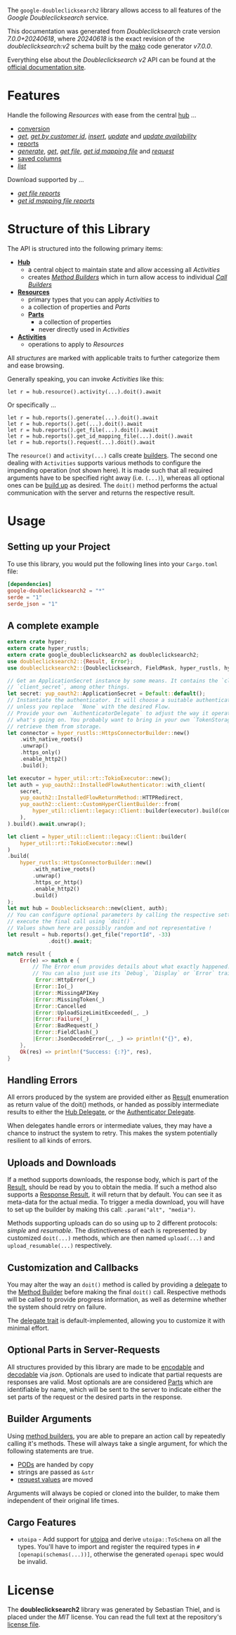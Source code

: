 <!---
DO NOT EDIT !
This file was generated automatically from 'src/generator/templates/api/README.md.mako'
DO NOT EDIT !
-->
The `google-doubleclicksearch2` library allows access to all features of the *Google Doubleclicksearch* service.

This documentation was generated from *Doubleclicksearch* crate version *7.0.0+20240618*, where *20240618* is the exact revision of the *doubleclicksearch:v2* schema built by the [mako](http://www.makotemplates.org/) code generator *v7.0.0*.

Everything else about the *Doubleclicksearch* *v2* API can be found at the
[official documentation site](https://developers.google.com/search-ads).
# Features

Handle the following *Resources* with ease from the central [hub](https://docs.rs/google-doubleclicksearch2/7.0.0+20240618/google_doubleclicksearch2/Doubleclicksearch) ...

* [conversion](https://docs.rs/google-doubleclicksearch2/7.0.0+20240618/google_doubleclicksearch2/api::Conversion)
 * [*get*](https://docs.rs/google-doubleclicksearch2/7.0.0+20240618/google_doubleclicksearch2/api::ConversionGetCall), [*get by customer id*](https://docs.rs/google-doubleclicksearch2/7.0.0+20240618/google_doubleclicksearch2/api::ConversionGetByCustomerIdCall), [*insert*](https://docs.rs/google-doubleclicksearch2/7.0.0+20240618/google_doubleclicksearch2/api::ConversionInsertCall), [*update*](https://docs.rs/google-doubleclicksearch2/7.0.0+20240618/google_doubleclicksearch2/api::ConversionUpdateCall) and [*update availability*](https://docs.rs/google-doubleclicksearch2/7.0.0+20240618/google_doubleclicksearch2/api::ConversionUpdateAvailabilityCall)
* [reports](https://docs.rs/google-doubleclicksearch2/7.0.0+20240618/google_doubleclicksearch2/api::Report)
 * [*generate*](https://docs.rs/google-doubleclicksearch2/7.0.0+20240618/google_doubleclicksearch2/api::ReportGenerateCall), [*get*](https://docs.rs/google-doubleclicksearch2/7.0.0+20240618/google_doubleclicksearch2/api::ReportGetCall), [*get file*](https://docs.rs/google-doubleclicksearch2/7.0.0+20240618/google_doubleclicksearch2/api::ReportGetFileCall), [*get id mapping file*](https://docs.rs/google-doubleclicksearch2/7.0.0+20240618/google_doubleclicksearch2/api::ReportGetIdMappingFileCall) and [*request*](https://docs.rs/google-doubleclicksearch2/7.0.0+20240618/google_doubleclicksearch2/api::ReportRequestCall)
* [saved columns](https://docs.rs/google-doubleclicksearch2/7.0.0+20240618/google_doubleclicksearch2/api::SavedColumn)
 * [*list*](https://docs.rs/google-doubleclicksearch2/7.0.0+20240618/google_doubleclicksearch2/api::SavedColumnListCall)


Download supported by ...

* [*get file reports*](https://docs.rs/google-doubleclicksearch2/7.0.0+20240618/google_doubleclicksearch2/api::ReportGetFileCall)
* [*get id mapping file reports*](https://docs.rs/google-doubleclicksearch2/7.0.0+20240618/google_doubleclicksearch2/api::ReportGetIdMappingFileCall)



# Structure of this Library

The API is structured into the following primary items:

* **[Hub](https://docs.rs/google-doubleclicksearch2/7.0.0+20240618/google_doubleclicksearch2/Doubleclicksearch)**
    * a central object to maintain state and allow accessing all *Activities*
    * creates [*Method Builders*](https://docs.rs/google-doubleclicksearch2/7.0.0+20240618/google_doubleclicksearch2/common::MethodsBuilder) which in turn
      allow access to individual [*Call Builders*](https://docs.rs/google-doubleclicksearch2/7.0.0+20240618/google_doubleclicksearch2/common::CallBuilder)
* **[Resources](https://docs.rs/google-doubleclicksearch2/7.0.0+20240618/google_doubleclicksearch2/common::Resource)**
    * primary types that you can apply *Activities* to
    * a collection of properties and *Parts*
    * **[Parts](https://docs.rs/google-doubleclicksearch2/7.0.0+20240618/google_doubleclicksearch2/common::Part)**
        * a collection of properties
        * never directly used in *Activities*
* **[Activities](https://docs.rs/google-doubleclicksearch2/7.0.0+20240618/google_doubleclicksearch2/common::CallBuilder)**
    * operations to apply to *Resources*

All *structures* are marked with applicable traits to further categorize them and ease browsing.

Generally speaking, you can invoke *Activities* like this:

```Rust,ignore
let r = hub.resource().activity(...).doit().await
```

Or specifically ...

```ignore
let r = hub.reports().generate(...).doit().await
let r = hub.reports().get(...).doit().await
let r = hub.reports().get_file(...).doit().await
let r = hub.reports().get_id_mapping_file(...).doit().await
let r = hub.reports().request(...).doit().await
```

The `resource()` and `activity(...)` calls create [builders][builder-pattern]. The second one dealing with `Activities`
supports various methods to configure the impending operation (not shown here). It is made such that all required arguments have to be
specified right away (i.e. `(...)`), whereas all optional ones can be [build up][builder-pattern] as desired.
The `doit()` method performs the actual communication with the server and returns the respective result.

# Usage

## Setting up your Project

To use this library, you would put the following lines into your `Cargo.toml` file:

```toml
[dependencies]
google-doubleclicksearch2 = "*"
serde = "1"
serde_json = "1"
```

## A complete example

```Rust
extern crate hyper;
extern crate hyper_rustls;
extern crate google_doubleclicksearch2 as doubleclicksearch2;
use doubleclicksearch2::{Result, Error};
use doubleclicksearch2::{Doubleclicksearch, FieldMask, hyper_rustls, hyper_util, yup_oauth2};

// Get an ApplicationSecret instance by some means. It contains the `client_id` and
// `client_secret`, among other things.
let secret: yup_oauth2::ApplicationSecret = Default::default();
// Instantiate the authenticator. It will choose a suitable authentication flow for you,
// unless you replace  `None` with the desired Flow.
// Provide your own `AuthenticatorDelegate` to adjust the way it operates and get feedback about
// what's going on. You probably want to bring in your own `TokenStorage` to persist tokens and
// retrieve them from storage.
let connector = hyper_rustls::HttpsConnectorBuilder::new()
    .with_native_roots()
    .unwrap()
    .https_only()
    .enable_http2()
    .build();

let executor = hyper_util::rt::TokioExecutor::new();
let auth = yup_oauth2::InstalledFlowAuthenticator::with_client(
    secret,
    yup_oauth2::InstalledFlowReturnMethod::HTTPRedirect,
    yup_oauth2::client::CustomHyperClientBuilder::from(
        hyper_util::client::legacy::Client::builder(executor).build(connector),
    ),
).build().await.unwrap();

let client = hyper_util::client::legacy::Client::builder(
    hyper_util::rt::TokioExecutor::new()
)
.build(
    hyper_rustls::HttpsConnectorBuilder::new()
        .with_native_roots()
        .unwrap()
        .https_or_http()
        .enable_http2()
        .build()
);
let mut hub = Doubleclicksearch::new(client, auth);
// You can configure optional parameters by calling the respective setters at will, and
// execute the final call using `doit()`.
// Values shown here are possibly random and not representative !
let result = hub.reports().get_file("reportId", -33)
             .doit().await;

match result {
    Err(e) => match e {
        // The Error enum provides details about what exactly happened.
        // You can also just use its `Debug`, `Display` or `Error` traits
         Error::HttpError(_)
        |Error::Io(_)
        |Error::MissingAPIKey
        |Error::MissingToken(_)
        |Error::Cancelled
        |Error::UploadSizeLimitExceeded(_, _)
        |Error::Failure(_)
        |Error::BadRequest(_)
        |Error::FieldClash(_)
        |Error::JsonDecodeError(_, _) => println!("{}", e),
    },
    Ok(res) => println!("Success: {:?}", res),
}

```
## Handling Errors

All errors produced by the system are provided either as [Result](https://docs.rs/google-doubleclicksearch2/7.0.0+20240618/google_doubleclicksearch2/common::Result) enumeration as return value of
the doit() methods, or handed as possibly intermediate results to either the
[Hub Delegate](https://docs.rs/google-doubleclicksearch2/7.0.0+20240618/google_doubleclicksearch2/common::Delegate), or the [Authenticator Delegate](https://docs.rs/yup-oauth2/*/yup_oauth2/trait.AuthenticatorDelegate.html).

When delegates handle errors or intermediate values, they may have a chance to instruct the system to retry. This
makes the system potentially resilient to all kinds of errors.

## Uploads and Downloads
If a method supports downloads, the response body, which is part of the [Result](https://docs.rs/google-doubleclicksearch2/7.0.0+20240618/google_doubleclicksearch2/common::Result), should be
read by you to obtain the media.
If such a method also supports a [Response Result](https://docs.rs/google-doubleclicksearch2/7.0.0+20240618/google_doubleclicksearch2/common::ResponseResult), it will return that by default.
You can see it as meta-data for the actual media. To trigger a media download, you will have to set up the builder by making
this call: `.param("alt", "media")`.

Methods supporting uploads can do so using up to 2 different protocols:
*simple* and *resumable*. The distinctiveness of each is represented by customized
`doit(...)` methods, which are then named `upload(...)` and `upload_resumable(...)` respectively.

## Customization and Callbacks

You may alter the way an `doit()` method is called by providing a [delegate](https://docs.rs/google-doubleclicksearch2/7.0.0+20240618/google_doubleclicksearch2/common::Delegate) to the
[Method Builder](https://docs.rs/google-doubleclicksearch2/7.0.0+20240618/google_doubleclicksearch2/common::CallBuilder) before making the final `doit()` call.
Respective methods will be called to provide progress information, as well as determine whether the system should
retry on failure.

The [delegate trait](https://docs.rs/google-doubleclicksearch2/7.0.0+20240618/google_doubleclicksearch2/common::Delegate) is default-implemented, allowing you to customize it with minimal effort.

## Optional Parts in Server-Requests

All structures provided by this library are made to be [encodable](https://docs.rs/google-doubleclicksearch2/7.0.0+20240618/google_doubleclicksearch2/common::RequestValue) and
[decodable](https://docs.rs/google-doubleclicksearch2/7.0.0+20240618/google_doubleclicksearch2/common::ResponseResult) via *json*. Optionals are used to indicate that partial requests are responses
are valid.
Most optionals are are considered [Parts](https://docs.rs/google-doubleclicksearch2/7.0.0+20240618/google_doubleclicksearch2/common::Part) which are identifiable by name, which will be sent to
the server to indicate either the set parts of the request or the desired parts in the response.

## Builder Arguments

Using [method builders](https://docs.rs/google-doubleclicksearch2/7.0.0+20240618/google_doubleclicksearch2/common::CallBuilder), you are able to prepare an action call by repeatedly calling it's methods.
These will always take a single argument, for which the following statements are true.

* [PODs][wiki-pod] are handed by copy
* strings are passed as `&str`
* [request values](https://docs.rs/google-doubleclicksearch2/7.0.0+20240618/google_doubleclicksearch2/common::RequestValue) are moved

Arguments will always be copied or cloned into the builder, to make them independent of their original life times.

[wiki-pod]: http://en.wikipedia.org/wiki/Plain_old_data_structure
[builder-pattern]: http://en.wikipedia.org/wiki/Builder_pattern
[google-go-api]: https://github.com/google/google-api-go-client

## Cargo Features

* `utoipa` - Add support for [utoipa](https://crates.io/crates/utoipa) and derive `utoipa::ToSchema` on all
the types. You'll have to import and register the required types in `#[openapi(schemas(...))]`, otherwise the
generated `openapi` spec would be invalid.


# License
The **doubleclicksearch2** library was generated by Sebastian Thiel, and is placed
under the *MIT* license.
You can read the full text at the repository's [license file][repo-license].

[repo-license]: https://github.com/Byron/google-apis-rsblob/main/LICENSE.md

